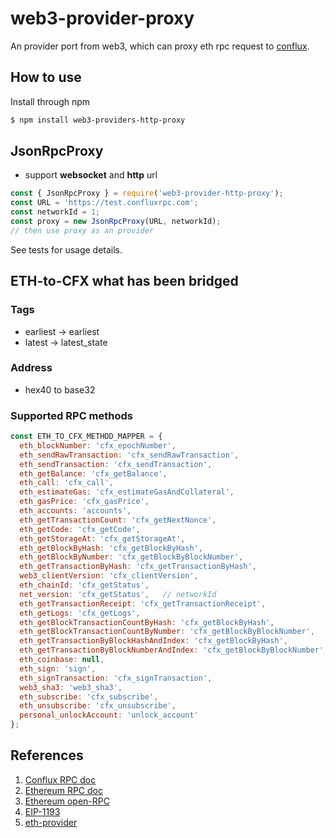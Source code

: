 # web3-provider-proxy

An provider port from web3, which can proxy eth rpc request to [conflux](https://confluxnetwork.org/).

## How to use

Install through npm

```sh
$ npm install web3-providers-http-proxy
```

## JsonRpcProxy

* support **websocket** and **http** url

```js
const { JsonRpcProxy } = require('web3-provider-http-proxy');
const URL = 'https://test.confluxrpc.com';
const networkId = 1;
const proxy = new JsonRpcProxy(URL, networkId);
// then use proxy as an provider
```

See tests for usage details.

## ETH-to-CFX what has been bridged

### Tags

* earliest -> earliest
* latest -> latest_state

### Address

* hex40 to base32

### Supported RPC methods

```js
const ETH_TO_CFX_METHOD_MAPPER = {
  eth_blockNumber: 'cfx_epochNumber',
  eth_sendRawTransaction: 'cfx_sendRawTransaction',
  eth_sendTransaction: 'cfx_sendTransaction',
  eth_getBalance: 'cfx_getBalance',
  eth_call: 'cfx_call',
  eth_estimateGas: 'cfx_estimateGasAndCollateral',
  eth_gasPrice: 'cfx_gasPrice',
  eth_accounts: 'accounts',
  eth_getTransactionCount: 'cfx_getNextNonce',
  eth_getCode: 'cfx_getCode',
  eth_getStorageAt: 'cfx_getStorageAt',
  eth_getBlockByHash: 'cfx_getBlockByHash',
  eth_getBlockByNumber: 'cfx_getBlockByBlockNumber',
  eth_getTransactionByHash: 'cfx_getTransactionByHash',
  web3_clientVersion: 'cfx_clientVersion',
  eth_chainId: 'cfx_getStatus',
  net_version: 'cfx_getStatus',   // networkId
  eth_getTransactionReceipt: 'cfx_getTransactionReceipt',
  eth_getLogs: 'cfx_getLogs',
  eth_getBlockTransactionCountByHash: 'cfx_getBlockByHash',
  eth_getBlockTransactionCountByNumber: 'cfx_getBlockByBlockNumber',
  eth_getTransactionByBlockHashAndIndex: 'cfx_getBlockByHash',
  eth_getTransactionByBlockNumberAndIndex: 'cfx_getBlockByBlockNumber',
  eth_coinbase: null,
  eth_sign: 'sign',
  eth_signTransaction: 'cfx_signTransaction',
  web3_sha3: 'web3_sha3',
  eth_subscribe: 'cfx_subscribe',
  eth_unsubscribe: 'cfx_unsubscribe',
  personal_unlockAccount: 'unlock_account'
};
```

## References

1. [Conflux RPC doc](https://developer.confluxnetwork.org/conflux-doc/docs/json_rpc)
2. [Ethereum RPC doc](https://eth.wiki/json-rpc/API)
3. [Ethereum open-RPC](https://playground.open-rpc.org/?schemaUrl=https://raw.githubusercontent.com/ethereum/eth1.0-apis/assembled-spec/openrpc.json&uiSchema%5BappBar%5D%5Bui:splitView%5D=false&uiSchema%5BappBar%5D%5Bui:input%5D=false&uiSchema%5BappBar%5D%5Bui:examplesDropdown%5D=false)
4. [EIP-1193](https://eips.ethereum.org/EIPS/eip-1193#provider-errors)
5. [eth-provider](https://github.com/floating/eth-provider)
